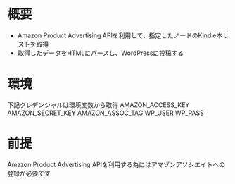 # 概要
- Amazon Product Advertising APIを利用して、指定したノードのKindle本リストを取得
- 取得したデータをHTMLにパースし、WordPressに投稿する

# 環境
下記クレデンシャルは環境変数から取得
AMAZON_ACCESS_KEY
AMAZON_SECRET_KEY
AMAZON_ASSOC_TAG
WP_USER
WP_PASS

# 前提
Amazon Product Advertising APIを利用する為にはアマゾンアソシエイトへの登録が必要です
